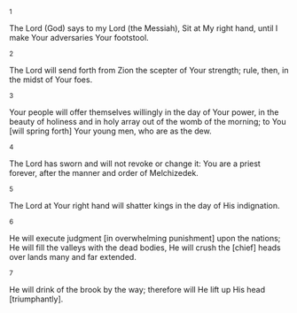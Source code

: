 <sup>1</sup> 

The Lord (God) says to my Lord (the Messiah), Sit at My right hand, until I make Your adversaries Your footstool. 

<sup>2</sup> 

The Lord will send forth from Zion the scepter of Your strength; rule, then, in the midst of Your foes. 

<sup>3</sup> 

Your people will offer themselves willingly in the day of Your power, in the beauty of holiness and in holy array out of the womb of the morning; to You [will spring forth] Your young men, who are as the dew. 

<sup>4</sup> 

The Lord has sworn and will not revoke or change it: You are a priest forever, after the manner and order of Melchizedek. 

<sup>5</sup> 

The Lord at Your right hand will shatter kings in the day of His indignation. 

<sup>6</sup> 

He will execute judgment [in overwhelming punishment] upon the nations; He will fill the valleys with the dead bodies, He will crush the [chief] heads over lands many and far extended. 

<sup>7</sup> 

He will drink of the brook by the way; therefore will He lift up His head [triumphantly].
